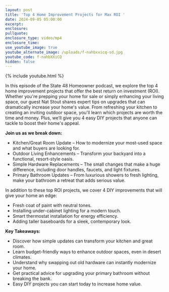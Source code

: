 ```yaml
---
layout: post
title: 'Top 4 Home Improvement Projects for Max ROI '
date: 2024-09-05 05:00:00
excerpt:
enclosure:
pullquote:
enclosure_type: video/mp4
enclosure_time:
use_youtube_image: true
youtube_alternate_image: /uploads/f-nahbxxicq-sd.jpg
youtube_code: f-nahbXXiCQ
hidden: false
---
```

{% include youtube.html %}

In this episode of the State 48 Homeowner podcast, we explore the top 4 home improvement projects that offer the best return on investment (ROI). Whether you're prepping your home for sale or simply enhancing your living space, our guest Nat Stout shares expert tips on upgrades that can dramatically increase your home's value. From refreshing your kitchen to creating an inviting outdoor space, you'll learn which projects are worth the time and money. Plus, we’ll give you 4 easy DIY projects that anyone can tackle to boost their home's appeal.

**Join us as we break down:**

* Kitchen/Great Room Update – How to modernize your most-used space and what buyers are looking for.
* Outdoor Living Enhancements – Transform your backyard into a functional, resort-style oasis.
* Simple Hardware Replacements – The small changes that make a huge difference, including door handles, faucets, and light fixtures.
* Primary Bathroom Updates – From luxurious showers to fresh lighting, make your bathroom a retreat that adds serious value.

In addition to these top ROI projects, we cover 4 DIY improvements that will give your home an edge:

* Fresh coat of paint with neutral tones.
* Installing under-cabinet lighting for a modern touch.
* Smart thermostat installation for energy efficiency.
* Adding taller baseboards for a sleek, contemporary look.

**Key Takeaways:**

* Discover how simple updates can transform your kitchen and great room.
* Learn budget-friendly ways to enhance outdoor spaces, even in desert climates.
* Understand why swapping out old hardware can instantly modernize your home.
* Get practical advice for upgrading your primary bathroom without breaking the bank.
* Easy DIY projects you can start today to increase home value.

&nbsp;